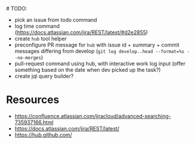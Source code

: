 # TODO:

- pick an issue from todo command
- log time command (https://docs.atlassian.com/jira/REST/latest/#d2e2855)
- create `hub` tool helper
- preconfigure PR message for `hub` with issue id + summary + commit messages differing from develop (`git log develop..head --format=%s --no-merges`)
- pull-request command using hub, with interactive work log input (offer something based on the date when dev picked up the task?)
- create jql query builder?

# Resources
- https://confluence.atlassian.com/jiracloud/advanced-searching-735937166.html
- https://docs.atlassian.com/jira/REST/latest/
- https://hub.github.com/

